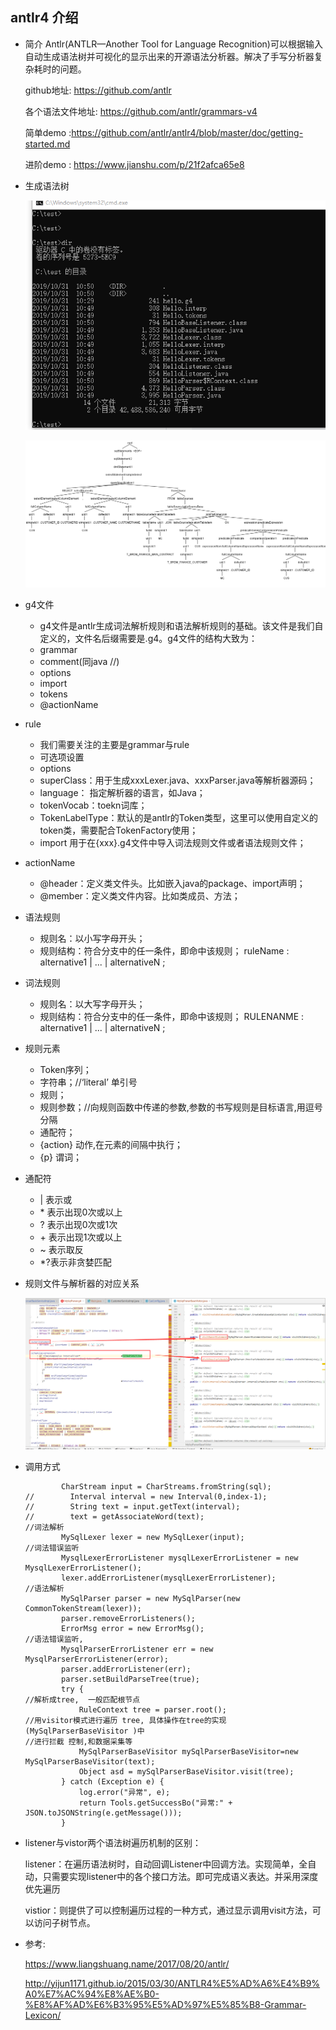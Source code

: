 ## antlr4 介绍

- 简介
    Antlr(ANTLR—Another Tool for Language Recognition)可以根据输入自动生成语法树并可视化的显示出来的开源语法分析器。解决了手写分析器复杂耗时的问题。
    
    github地址: https://github.com/antlr
    
    各个语法文件地址: https://github.com/antlr/grammars-v4
    
    简单demo :https://github.com/antlr/antlr4/blob/master/doc/getting-started.md
    
    进阶demo : https://www.jianshu.com/p/21f2afca65e8

- 生成语法树

   ![开源语法分析器1.gif](https://raw.githubusercontent.com/super-lihc/note/master/images/%E5%BC%80%E6%BA%90%E8%AF%AD%E6%B3%95%E5%88%86%E6%9E%90%E5%99%A81.gif "开源语法分析器1")

   ![sql简单.png](https://raw.githubusercontent.com/super-lihc/note/master/images/sql%E7%AE%80%E5%8D%95.png "sql简单")


- g4文件
    * g4文件是antlr生成词法解析规则和语法解析规则的基础。该文件是我们自定义的，文件名后缀需要是.g4。g4文件的结构大致为：
    * grammar
    * comment(同java //)
    * options
    * import
    * tokens
    * @actionName
- rule
    * 我们需要关注的主要是grammar与rule
    * 可选项设置
    * options
    * superClass：用于生成xxxLexer.java、xxxParser.java等解析器源码；
    * language： 指定解析器的语言，如Java；
    * tokenVocab：toekn词库；
    * TokenLabelType：默认的是antlr的Token类型，这里可以使用自定义的token类，需要配合TokenFactory使用；
    * import 用于在{xxx}.g4文件中导入词法规则文件或者语法规则文件；

- actionName
    * @header：定义类文件头。比如嵌入java的package、import声明；
    * @member：定义类文件内容。比如类成员、方法；
- 语法规则
    * 规则名：以小写字母开头；
    * 规则结构：符合分支中的任一条件，即命中该规则；
             ruleName : alternative1 | ... | alternativeN ;
- 词法规则
    * 规则名：以大写字母开头；
    * 规则结构：符合分支中的任一条件，即命中该规则；
             RULENANME : alternative1 | ... | alternativeN ;
    
- 规则元素
    * Token序列；
    * 字符串；//‘literal’ 单引号
    * 规则；
    * 规则参数；//向规则函数中传递的参数,参数的书写规则是目标语言,用逗号分隔
    * 通配符；
    * {action} 动作,在元素的间隔中执行；
    * {p} 谓词；
- 通配符
    - | 表示或
    - \* 表示出现0次或以上
    - ? 表示出现0次或1次
    - \+ 表示出现1次或以上
    - ~ 表示取反
    -  *?表示非贪婪匹配
     
- 规则文件与解析器的对应关系
    
   ![规则文件与解析器的对应关系.jpg](https://raw.githubusercontent.com/super-lihc/note/master/images/%E8%A7%84%E5%88%99%E6%96%87%E4%BB%B6%E4%B8%8E%E8%A7%A3%E6%9E%90%E5%99%A8%E7%9A%84%E5%AF%B9%E5%BA%94%E5%85%B3%E7%B3%BB.png "规则文件与解析器的对应关系")
    
- 调用方式
    ```
            CharStream input = CharStreams.fromString(sql);
    //        Interval interval = new Interval(0,index-1);
    //        String text = input.getText(interval);
    //        text = getAssociateWord(text);
    //词法解析
            MySqlLexer lexer = new MySqlLexer(input);
    //词法错误监听
            MysqlLexerErrorListener mysqlLexerErrorListener = new MysqlLexerErrorListener();
            lexer.addErrorListener(mysqlLexerErrorListener);
    //语法解析
            MySqlParser parser = new MySqlParser(new CommonTokenStream(lexer));
            parser.removeErrorListeners();
            ErrorMsg error = new ErrorMsg();
    //语法错误监听,
            MysqlParserErrorListener err = new MysqlParserErrorListener(error);
            parser.addErrorListener(err);
            parser.setBuildParseTree(true);
            try {
    //解析成tree,  一般匹配根节点
                RuleContext tree = parser.root();
    //用visitor模式进行遍历 tree, 具体操作在tree的实现(MySqlParserBaseVisitor )中
    //进行拦截 控制,和数据采集等
                MySqlParserBaseVisitor mySqlParserBaseVisitor=new MySqlParserBaseVisitor(text);
                Object asd = mySqlParserBaseVisitor.visit(tree);
            } catch (Exception e) {
                log.error("异常", e);
                return Tools.getSuccessBo("异常:" + JSON.toJSONString(e.getMessage()));
            }
    ```
- listener与vistor两个语法树遍历机制的区别：

    listener：在遍历语法树时，自动回调Listener中回调方法。实现简单，全自动，只需要实现listener中的各个接口方法。即可完成语义表达。并采用深度优先遍历
     
    vistior：则提供了可以控制遍历过程的一种方式，通过显示调用visit方法，可以访问子树节点。
    
    
- 参考:

    https://www.liangshuang.name/2017/08/20/antlr/
    
    http://yijun1171.github.io/2015/03/30/ANTLR4%E5%AD%A6%E4%B9%A0%E7%AC%94%E8%AE%B0-%E8%AF%AD%E6%B3%95%E5%AD%97%E5%85%B8-Grammar-Lexicon/